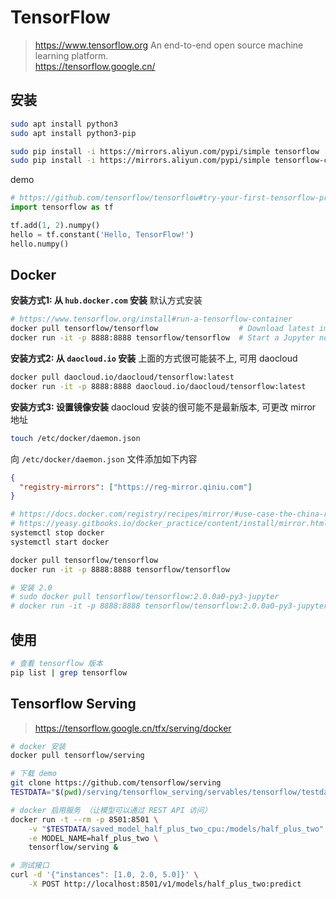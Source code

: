 # TensorFlow

> <https://www.tensorflow.org> An end-to-end open source machine learning platform.  
> <https://tensorflow.google.cn/>

## 安装

```bash
sudo apt install python3
sudo apt install python3-pip

sudo pip install -i https://mirrors.aliyun.com/pypi/simple tensorflow
sudo pip install -i https://mirrors.aliyun.com/pypi/simple tensorflow-cpu
```

demo

```python
# https://github.com/tensorflow/tensorflow#try-your-first-tensorflow-program
import tensorflow as tf

tf.add(1, 2).numpy()
hello = tf.constant('Hello, TensorFlow!')
hello.numpy()
```

## Docker

**安装方式1: 从 `hub.docker.com` 安装** 默认方式安装

```bash
# https://www.tensorflow.org/install#run-a-tensorflow-container
docker pull tensorflow/tensorflow                  # Download latest image
docker run -it -p 8888:8888 tensorflow/tensorflow  # Start a Jupyter notebook server
```

**安装方式2: 从 `daocloud.io` 安装** 上面的方式很可能装不上, 可用 daocloud

```bash
docker pull daocloud.io/daocloud/tensorflow:latest
docker run -it -p 8888:8888 daocloud.io/daocloud/tensorflow:latest
```

**安装方式3: 设置镜像安装** daocloud 安装的很可能不是最新版本, 可更改 mirror 地址

```bash
touch /etc/docker/daemon.json
```

向 `/etc/docker/daemon.json` 文件添加如下内容

```json
{
  "registry-mirrors": ["https://reg-mirror.qiniu.com"]
}
```

```bash
# https://docs.docker.com/registry/recipes/mirror/#use-case-the-china-registry-mirror
# https://yeasy.gitbooks.io/docker_practice/content/install/mirror.html
systemctl stop docker
systemctl start docker

docker pull tensorflow/tensorflow
docker run -it -p 8888:8888 tensorflow/tensorflow

# 安装 2.0
# sudo docker pull tensorflow/tensorflow:2.0.0a0-py3-jupyter
# docker run -it -p 8888:8888 tensorflow/tensorflow:2.0.0a0-py3-jupyter
```

## 使用

```bash
# 查看 tensorflow 版本
pip list | grep tensorflow
```

## Tensorflow Serving

> <https://tensorflow.google.cn/tfx/serving/docker>

```bash
# docker 安装
docker pull tensorflow/serving

# 下载 demo
git clone https://github.com/tensorflow/serving
TESTDATA="$(pwd)/serving/tensorflow_serving/servables/tensorflow/testdata"

# docker 启用服务 （让模型可以通过 REST API 访问）
docker run -t --rm -p 8501:8501 \
    -v "$TESTDATA/saved_model_half_plus_two_cpu:/models/half_plus_two" \
    -e MODEL_NAME=half_plus_two \
    tensorflow/serving &

# 测试接口
curl -d '{"instances": [1.0, 2.0, 5.0]}' \
    -X POST http://localhost:8501/v1/models/half_plus_two:predict
```